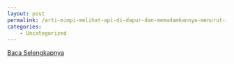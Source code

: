 ```yaml
---
layout: post
permalink: /arti-mimpi-melihat-api-di-dapur-dan-memadamkannya-menurut-islam/
categories:
    - Uncategorized
---
```


[Baca Selengkapnya](/08)